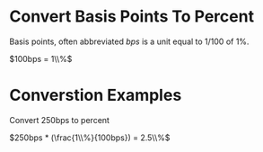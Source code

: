 # Convert Basis Points To Percent

Basis points, often abbreviated _bps_ is a unit equal to 1/100 of 1%.

$100bps = 1\\%$


# Converstion Examples

Convert 250bps to percent

$250bps * (\frac{1\\%}{100bps}) = 2.5\\%$
